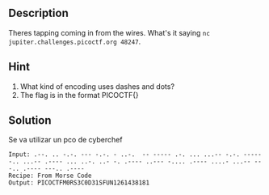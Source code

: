 
## Description

Theres tapping coming in from the wires. What's it saying `nc jupiter.challenges.picoctf.org 48247`.

## Hint

1. What kind of encoding uses dashes and dots?
2. The flag is in the format PICOCTF{}

## Solution


Se va utilizar un pco de cyberchef
```
Input: .--. .. -.-. --- -.-. - ..-.  -- ----- .-. ... ...-- -.-. ----- -.. ...-- .---- ... ..-. ..- -. .---- ..--- -.... .---- ....- ...-- ---.. .---- ---.. .---- 
Recipe: From Morse Code
Output: PICOCTFM0RS3C0D31SFUN1261438181
```